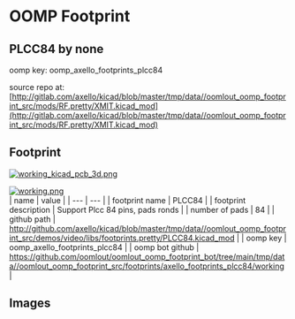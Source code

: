 # OOMP Footprint  
## PLCC84  by none  
  
oomp key: oomp_axello_footprints_plcc84  
  
source repo at: [http://gitlab.com/axello/kicad/blob/master/tmp/data//oomlout_oomp_footprint_src/mods/RF.pretty/XMIT.kicad_mod](http://gitlab.com/axello/kicad/blob/master/tmp/data//oomlout_oomp_footprint_src/mods/RF.pretty/XMIT.kicad_mod)  
## Footprint  
  
[![working_kicad_pcb_3d.png](working_kicad_pcb_3d_600.png)](working_kicad_pcb_3d.png)  
  
[![working.png](working_600.png)](working.png)  
| name | value | 
| --- | --- | 
| footprint name | PLCC84 | 
| footprint description | Support Plcc 84 pins, pads ronds | 
| number of pads | 84 | 
| github path | http://github.com/axello/kicad/blob/master/tmp/data//oomlout_oomp_footprint_src/demos/video/libs/footprints.pretty/PLCC84.kicad_mod | 
| oomp key | oomp_axello_footprints_plcc84 | 
| oomp bot github | https://github.com/oomlout/oomlout_oomp_footprint_bot/tree/main/tmp/data//oomlout_oomp_footprint_src/footprints/axello_footprints_plcc84/working | 
## Images  

